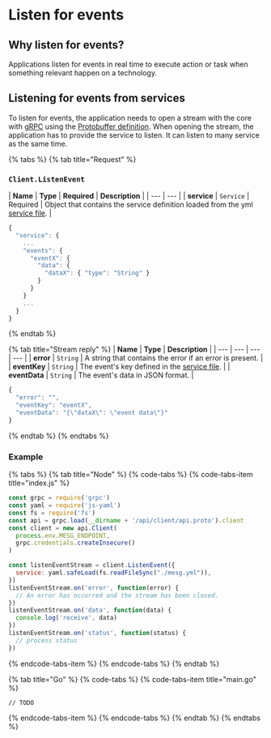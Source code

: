 # Listen for events

## Why listen for events?

Applications listen for events in real time to execute action or task when something relevant happen on a technology.

## Listening for events from services

To listen for events, the application needs to open a stream with the core with [gRPC](https://grpc.io/) using the [Protobuffer definition](https://github.com/mesg-foundation/application/blob/dev/types/api_event.go). When opening the stream, the application has to provide the service to listen. It can listen to many service as the same time.

{% tabs %}
{% tab title="Request" %}
### `Client.ListenEvent`

| **Name** | **Type** | **Required** | **Description** |
| --- | --- |
| **service** | `Service` | Required | Object that contains the service definition loaded from the yml [service file](../service/service-file.md). |

```javascript
{
  "service": {
    ...
    "events": {
      "eventX": {
        "data": {
          "dataX": { "type": "String" }
        }
      }
    }
    ...
  }
}
```
{% endtab %}

{% tab title="Stream reply" %}
| **Name** | **Type** | **Description** |
| --- | --- | --- | --- |
| **error** | `String` | A string that contains the error if an error is present. |
| **eventKey** | `String` | The event's key defined in the [service file](../service/service-file.md). |
| **eventData** | `String` | The event's data in JSON format. |

```javascript
{
  "error": "",
  "eventKey": "eventX",
  "eventData": "{\"dataX\": \"event data\"}"
}
```
{% endtab %}
{% endtabs %}

### Example

{% tabs %}
{% tab title="Node" %}
{% code-tabs %}
{% code-tabs-item title="index.js" %}
```javascript
const grpc = require('grpc')
const yaml = require('js-yaml')
const fs = require('fs')
const api = grpc.load(__dirname + '/api/client/api.proto').client
const client = new api.Client(
  process.env.MESG_ENDPOINT,
  grpc.credentials.createInsecure()
)

const listenEventStream = client.ListenEvent({
  service: yaml.safeLoad(fs.readFileSync("./mesg.yml")),
})
listenEventStream.on('error', function(error) {
  // An error has occurred and the stream has been closed.
})
listenEventStream.on('data', function(data) {
  console.log('receive', data)
})
listenEventStream.on('status', function(status) {
  // process status
})

```
{% endcode-tabs-item %}
{% endcode-tabs %}
{% endtab %}

{% tab title="Go" %}
{% code-tabs %}
{% code-tabs-item title="main.go" %}
```text
// TODO
```
{% endcode-tabs-item %}
{% endcode-tabs %}
{% endtab %}
{% endtabs %}



